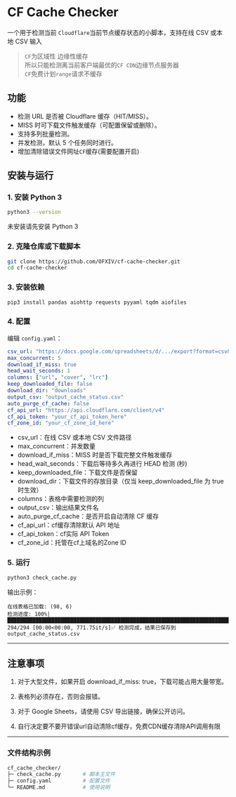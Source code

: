 # CF Cache Checker

一个用于检测当前 `Cloudflare`当前节点缓存状态的小脚本，支持在线 CSV 或本地 CSV 输入
> `CF`为区域性 边缘性缓存  
> 所以只能检测离当前客户端最优的`CF CDN`边缘节点服务器  
> `CF`免费计划`range`请求不缓存


## 功能

- 检测 URL 是否被 Cloudflare 缓存（HIT/MISS）。
- MISS 时可下载文件触发缓存（可配置保留或删除）。
- 支持多列批量检测。
- 并发检测，默认 5 个任务同时进行。
- 增加清除错误文件网址`CF`缓存(需要配置开启)


## 安装与运行

### 1. 安装 Python 3

```bash
python3 --version
```
未安装请先安装 Python 3
### 2. 克隆仓库或下载脚本
```bash
git clone https://github.com/OFXIV/cf-cache-checker.git
cd cf-cache-checker
```
### 3. 安装依赖
```bash
pip3 install pandas aiohttp requests pyyaml tqdm aiofiles
```
### 4. 配置
编辑 `config.yaml`：

```yaml
csv_url: "https://docs.google.com/spreadsheets/d/.../export?format=csv&gid=0"
max_concurrent: 5
download_if_miss: true
head_wait_seconds: 1
columns: ["url", "cover", "lrc"]
keep_downloaded_file: false
download_dir: "downloads"
output_csv: "output_cache_status.csv"
auto_purge_cf_cache: false 
cf_api_url: "https://api.cloudflare.com/client/v4"  
cf_api_token: "your_cf_api_token_here"             
cf_zone_id: "your_cf_zone_id_here"                 
```
- csv_url：在线 CSV 或本地 CSV 文件路径
- max_concurrent：并发数量
- download_if_miss：MISS 时是否下载完整文件触发缓存
- head_wait_seconds：下载后等待多久再进行 HEAD 检测 (秒)
- keep_downloaded_file：下载文件是否保留
- download_dir：下载文件的存放目录（仅当 keep_downloaded_file 为 true 时生效）
- columns：表格中需要检测的列
- output_csv：输出结果文件名
- auto_purge_cf_cache：是否开启自动清除 CF 缓存
- cf_api_url：cf缓存清除默认 API 地址
- cf_api_token：cf实际 API Token
- cf_zone_id：托管在cf上域名的Zone ID
### 5. 运行
```bash
python3 check_cache.py
```
输出示例：
```arduino
在线表格已加载: (98, 6)
检测进度: 100%|███████████████████████████████████████████████████████████████████████████████████████████████████████████| 294/294 [00:00<00:00, 771.75it/s]✅ 检测完成，结果已保存到 output_cache_status.csv
```
---
## 注意事项

1. 对于大型文件，如果开启 download_if_miss: true，下载可能占用大量带宽。

2. 表格列必须存在，否则会报错。

3. 对于 Google Sheets，请使用 CSV 导出链接，确保公开访问。

4. 自行决定要不要开错误url自动清除cf缓存，免费CDN缓存清除API调用有限
---
### 文件结构示例
```bash
cf_cache_checker/
├─ check_cache.py       # 脚本主文件
├─ config.yaml          # 配置文件
└─ README.md            # 使用说明

```





